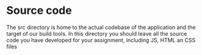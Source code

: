 # Source code

The src directory is home to the actual codebase of the application and the target of our build tools.
In this directory you should leave all the source code you have developed for your assignment,
including JS, HTML an CSS files
